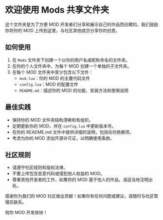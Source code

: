 # 欢迎使用 Mods 共享文件夹

这个文件夹是为了方便 MOD 开发者们分享和展示自己的作品而创建的。我们鼓励你将你的 MOD 上传到这里，与社区其他成员分享你的创意。

## 如何使用

1. 在 `Mods` 文件夹下创建一个以你的用户名或昵称命名的文件夹。
2. 在你的个人文件夹中，为每个 MOD 创建一个单独的子文件夹。
3. 在每个 MOD 文件夹中至少包含以下文件：
   - `mod.lua`：你的 MOD 的主要代码文件
   - `config.lua`：MOD 的配置文件
   - `README.md`：描述你的 MOD 的功能、安装方法和使用说明

## 最佳实践

- 保持你的 MOD 文件夹结构清晰和有组织。
- 定期更新你的 MOD，并在 `config.lua` 中更新版本号。
- 在你的 README.md 文件中提供详细的说明，包括任何依赖项。
- 考虑为你的 MOD 添加开源许可证，以明确使用条款。

## 社区规则

- 请遵守社区规则和版权法律。
- 不要上传包含恶意代码或侵犯他人权益的 MOD。
- 尊重其他开发者的工作，如果你的 MOD 基于他人的作品，请适当地注明出处。

感谢你为我们的 MOD 社区做出贡献！如果你有任何问题或建议，请随时与社区管理员联系。

祝你 MOD 开发愉快！